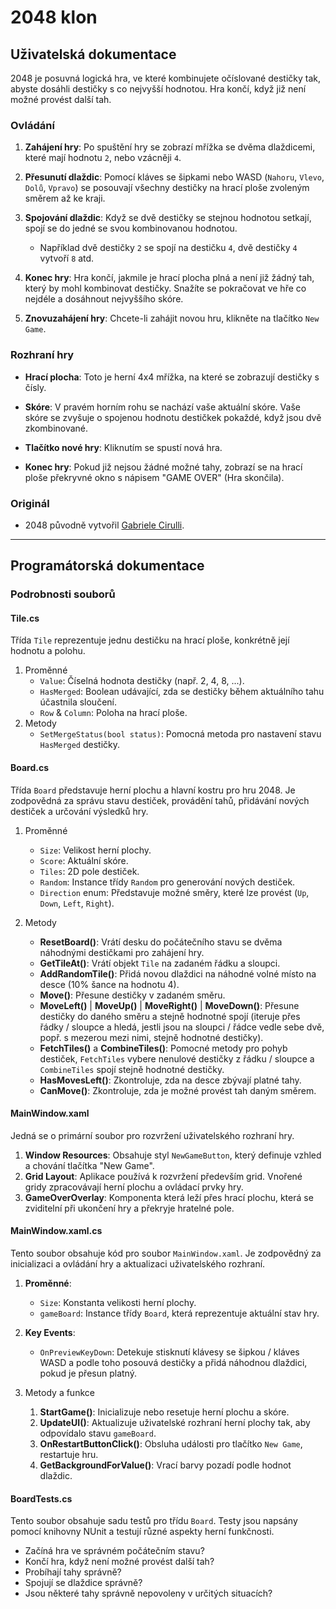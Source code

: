 ﻿# 2048 klon

## Uživatelská dokumentace

2048 je posuvná logická hra, ve které kombinujete očíslované destičky tak, abyste dosáhli destičky s co nejvyšší hodnotou. Hra končí, když již není možné provést další tah.

### Ovládání

1. **Zahájení hry**: Po spuštění hry se zobrazí mřížka se dvěma dlaždicemi, které mají hodnotu `2`, nebo vzácněji `4`.

2. **Přesunutí dlaždic**: Pomocí kláves se šipkami nebo WASD (`Nahoru`, `Vlevo`, `Dolů`, `Vpravo`) se posouvají všechny destičky na hrací ploše zvoleným směrem až ke kraji.

3. **Spojování dlaždic**: Když se dvě destičky se stejnou hodnotou setkají, spojí se do jedné se svou kombinovanou hodnotou.

    - Například dvě destičky `2` se spojí na destičku `4`, dvě destičky `4` vytvoří `8` atd.

4. **Konec hry**: Hra končí, jakmile je hrací plocha plná a není již žádný tah, který by mohl kombinovat destičky. Snažíte se pokračovat ve hře co nejdéle a dosáhnout nejvyššího skóre.

5. **Znovuzahájení hry**: Chcete-li zahájit novou hru, klikněte na tlačítko `New Game`.

### Rozhraní hry

- **Hrací plocha**: Toto je herní 4x4 mřížka, na které se zobrazují destičky s čísly.

- **Skóre**: V pravém horním rohu se nachází vaše aktuální skóre. Vaše skóre se zvyšuje o spojenou hodnotu destičkek pokaždé, když jsou dvě zkombinované.

- **Tlačítko nové hry**: Kliknutím se spustí nová hra.

- **Konec hry**: Pokud již nejsou žádné možné tahy, zobrazí se na hrací ploše překryvné okno s nápisem "GAME OVER" (Hra skončila).

### Originál

- 2048 původně vytvořil [Gabriele Cirulli](https://play2048.co/).

---

## Programátorská dokumentace

### Podrobnosti souborů

#### Tile.cs

Třída `Tile` reprezentuje jednu destičku na hrací ploše, konkrétně její hodnotu a polohu. 

1. Proměnné
   - `Value`: Číselná hodnota destičky (např. 2, 4, 8, ...).
   - `HasMerged`: Boolean udávající, zda se destičky během aktuálního tahu účastnila sloučení.
   - `Row` & `Column`: Poloha na hrací ploše.
2. Metody
   - `SetMergeStatus(bool status)`: Pomocná metoda pro nastavení stavu `HasMerged` destičky.

#### Board.cs

Třída `Board` představuje herní plochu a hlavní kostru pro hru 2048. Je zodpovědná za správu stavu destiček, provádění tahů, přidávání nových destiček a určování výsledků hry.

1. Proměnné
   - `Size`: Velikost herní plochy.
   - `Score`: Aktuální skóre.
   - `Tiles`: 2D pole destiček.
   - `Random`: Instance třídy `Random` pro generování nových destiček.
   - `Direction` enum: Představuje možné směry, které lze provést (`Up`, `Down`, `Left`, `Right`).

2. Metody
   - **ResetBoard()**: Vrátí desku do počátečního stavu se dvěma náhodnými destičkami pro zahájení hry.
   - **GetTileAt()**: Vrátí objekt `Tile` na zadaném řádku a sloupci.
   - **AddRandomTile()**: Přidá novou dlaždici na náhodné volné místo na desce (10% šance na hodnotu 4).
   - **Move()**: Přesune destičky v zadaném směru.
   - **MoveLeft()** | **MoveUp()** | **MoveRight()** | **MoveDown()**: Přesune destičky do daného směru a stejně hodnotné spojí (iteruje přes řádky / sloupce a hledá, jestli jsou na sloupci / řádce vedle sebe dvě, popř. s mezerou mezi nimi, stejně hodnotné destičky).
   - **FetchTiles()** a **CombineTiles()**: Pomocné metody pro pohyb destiček, `FetchTiles` vybere nenulové destičky z řádku / sloupce a `CombineTiles` spojí stejně hodnotné destičky.
   - **HasMovesLeft()**: Zkontroluje, zda na desce zbývají platné tahy.
   - **CanMove()**: Zkontroluje, zda je možné provést tah daným směrem.

#### MainWindow.xaml

Jedná se o primární soubor pro rozvržení uživatelského rozhraní hry.

1. **Window Resources**: Obsahuje styl `NewGameButton`, který definuje vzhled a chování tlačítka "New Game".
2. **Grid Layout**: Aplikace používá k rozvržení především grid. Vnořené gridy zpracovávají herní plochu a ovládací prvky hry.
3. **GameOverOverlay**: Komponenta která leží přes hrací plochu, která se zviditelní při ukončení hry a překryje hratelné pole.

#### MainWindow.xaml.cs

Tento soubor obsahuje kód pro soubor `MainWindow.xaml`. Je zodpovědný za inicializaci a ovládání hry a aktualizaci uživatelského rozhraní.

1. **Proměnné**:
    - `Size`: Konstanta velikosti herní plochy.
    - `gameBoard`: Instance třídy `Board`, která reprezentuje aktuální stav hry.

2. **Key Events**:
    - `OnPreviewKeyDown`: Detekuje stisknutí klávesy se šipkou / kláves WASD a podle toho posouvá destičky a přidá náhodnou dlaždici, pokud je přesun platný.

3. Metody a funkce

   1. **StartGame()**: Inicializuje nebo resetuje herní plochu a skóre.
   2. **UpdateUI()**: Aktualizuje uživatelské rozhraní herní plochy tak, aby odpovídalo stavu `gameBoard`.
   3. **OnRestartButtonClick()**: Obsluha události pro tlačítko `New Game`, restartuje hru.
   4. **GetBackgroundForValue()**: Vrací barvy pozadí podle hodnot dlaždic.

#### BoardTests.cs

Tento soubor obsahuje sadu testů pro třídu `Board`. Testy jsou napsány pomocí knihovny NUnit a testují různé aspekty herní funkčnosti.

- Začíná hra ve správném počátečním stavu?
- Končí hra, když není možné provést další tah?
- Probíhají tahy správně?
- Spojují se dlaždice správně?
- Jsou některé tahy správně nepovoleny v určitých situacích?